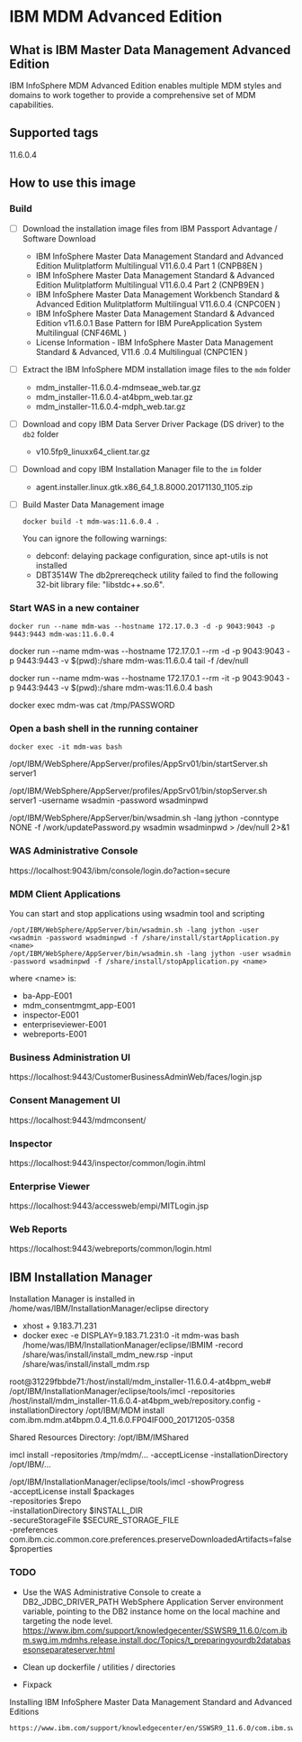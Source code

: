 # IBM MDM Advanced Edition

## What is IBM Master Data Management Advanced Edition

IBM InfoSphere MDM Advanced Edition enables multiple MDM styles and domains to work together to provide a comprehensive set of MDM capabilities.

## Supported tags

11.6.0.4

## How to use this image

### Build


- [ ] Download the installation image files from IBM Passport Advantage / Software Download

	* IBM InfoSphere Master Data Management Standard and Advanced Edition Mulitplatform Multilingual V11.6.0.4 Part 1 (CNPB8EN )
	* IBM InfoSphere Master Data Management Standard & Advanced Edition Mulitplatform Multilingual V11.6.0.4 Part 2 (CNPB9EN )
	* IBM InfoSphere Master Data Management Workbench Standard & Advanced Edition Mulitplatform Multilingual V11.6.0.4 (CNPC0EN )
	* IBM InfoSphere Master Data Management Standard & Advanced Edition v11.6.0.1 Base Pattern for IBM PureApplication System Multilingual (CNF46ML )
	* License Information - IBM InfoSphere Master Data Management Standard & Advanced, V11.6 .0.4 Multilingual (CNPC1EN )
	
- [ ] Extract the IBM InfoSphere MDM installation image files to the ```mdm``` folder

	* mdm_installer-11.6.0.4-mdmseae_web.tar.gz 
	* mdm_installer-11.6.0.4-at4bpm_web.tar.gz
	* mdm_installer-11.6.0.4-mdph_web.tar.gz
	
- [ ] Download and copy IBM Data Server Driver Package (DS driver) to the ```db2``` folder

	* v10.5fp9_linuxx64_client.tar.gz

- [ ] Download and copy IBM Installation Manager file to the ```im``` folder

	* agent.installer.linux.gtk.x86_64_1.8.8000.20171130_1105.zip

- [ ] Build Master Data Management image
	
	```
	docker build -t mdm-was:11.6.0.4 .
	```

	You can ignore the following warnings:
	* debconf: delaying package configuration, since apt-utils is not installed
	* DBT3514W  The db2prereqcheck utility failed to find the following 32-bit library file: "libstdc++.so.6". 

### Start WAS in a new container

```
docker run --name mdm-was --hostname 172.17.0.3 -d -p 9043:9043 -p 9443:9443 mdm-was:11.6.0.4
```

docker run --name mdm-was --hostname 172.17.0.1 --rm -d -p 9043:9043 -p 9443:9443 -v $(pwd):/share mdm-was:11.6.0.4 tail -f /dev/null

docker run --name mdm-was --hostname 172.17.0.1 --rm -it -p 9043:9043 -p 9443:9443 -v $(pwd):/share mdm-was:11.6.0.4 bash

docker exec mdm-was cat /tmp/PASSWORD


### Open a bash shell in the running container

```
docker exec -it mdm-was bash
```

/opt/IBM/WebSphere/AppServer/profiles/AppSrv01/bin/startServer.sh server1

/opt/IBM/WebSphere/AppServer/profiles/AppSrv01/bin/stopServer.sh server1 -username wsadmin -password wsadminpwd

/opt/IBM/WebSphere/AppServer/bin/wsadmin.sh -lang jython -conntype NONE -f /work/updatePassword.py wsadmin wsadminpwd > /dev/null 2>&1

### WAS Administrative Console

https://localhost:9043/ibm/console/login.do?action=secure

### MDM Client Applications

You can start and stop applications using wsadmin tool and scripting 
```
/opt/IBM/WebSphere/AppServer/bin/wsadmin.sh -lang jython -user <wsadmin -password wsadminpwd -f /share/install/startApplication.py <name>
/opt/IBM/WebSphere/AppServer/bin/wsadmin.sh -lang jython -user wsadmin -password wsadminpwd -f /share/install/stopApplication.py <name>
```

where &lt;name&gt; is:
* ba-App-E001
* mdm_consentmgmt_app-E001
* inspector-E001 
* enterpriseviewer-E001
* webreports-E001

### Business Administration UI
https://localhost:9443/CustomerBusinessAdminWeb/faces/login.jsp

### Consent Management UI
https://localhost:9443/mdmconsent/

### Inspector
https://localhost:9443/inspector/common/login.ihtml

### Enterprise Viewer
https://localhost:9443/accessweb/empi/MITLogin.jsp

### Web Reports
https://localhost:9443/webreports/common/login.html


## IBM Installation Manager

Installation Manager is installed in /home/was/IBM/InstallationManager/eclipse directory


* xhost + 9.183.71.231
* docker exec -e DISPLAY=9.183.71.231:0 -it mdm-was bash
/home/was/IBM/InstallationManager/eclipse/IBMIM -record /share/was/install/install_mdm_new.rsp -input /share/was/install/install_mdm.rsp

root@31229fbbde71:/host/install/mdm_installer-11.6.0.4-at4bpm_web# /opt/IBM/InstallationManager/eclipse/tools/imcl 
-repositories /host/install/mdm_installer-11.6.0.4-at4bpm_web/repository.config 
-installationDirectory /opt/IBM/MDM install com.ibm.mdm.at4bpm.0.4_11.6.0.FP04IF000_20171205-0358

Shared Resources Directory: /opt/IBM/IMShared

imcl install 
        -repositories /tmp/mdm/... 
        -acceptLicense 
        -installationDirectory /opt/IBM/...
        
        
/opt/IBM/InstallationManager/eclipse/tools/imcl -showProgress \
    -acceptLicense install $packages \
    -repositories $repo \
    -installationDirectory $INSTALL_DIR \
    -secureStorageFile $SECURE_STORAGE_FILE \
    -preferences com.ibm.cic.common.core.preferences.preserveDownloadedArtifacts=false \
    $properties
    

### TODO

* Use the WAS Administrative Console to create a DB2_JDBC_DRIVER_PATH WebSphere Application Server environment variable, pointing to the DB2 instance home on the local machine and targeting the node level.
  https://www.ibm.com/support/knowledgecenter/SSWSR9_11.6.0/com.ibm.swg.im.mdmhs.release.install.doc/Topics/t_preparingyourdb2databasesonseparateserver.html

* Clean up dockerfile / utilities / directories

* Fixpack




Installing IBM InfoSphere Master Data Management Standard and Advanced Editions

	https://www.ibm.com/support/knowledgecenter/en/SSWSR9_11.6.0/com.ibm.swg.im.mdmhs.release.install.doc/Topics/installing_std_adv_editions.html


   
